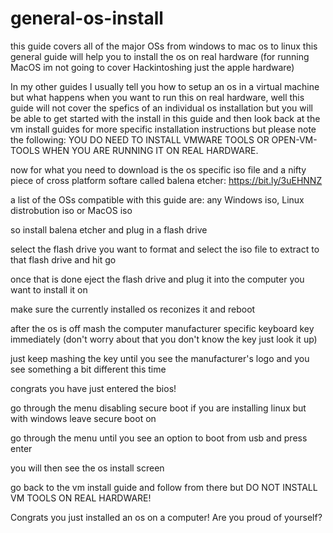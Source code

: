 # general-os-install
this guide covers all of the major OSs from windows to mac os to linux this general guide will help you to install the os on real hardware (for running MacOS im not going to cover Hackintoshing just the apple hardware)

In my other guides I usually tell you how to setup an os in a virtual machine but what happens when you want to run this on real hardware, well this guide will not cover the spefics of an individual os installation but you will be able to get started with the install in this guide and then look back at the vm install guides for more specific installation instructions but please note the following: YOU DO NEED TO INSTALL VMWARE TOOLS OR OPEN-VM-TOOLS WHEN YOU ARE RUNNING IT ON REAL HARDWARE.

now for what you need to download is the os specific iso file and a nifty piece of cross platform softare called balena etcher: https://bit.ly/3uEHNNZ

a list of the OSs compatible with this guide are: any Windows iso, Linux distrobution iso or MacOS iso

so install balena etcher and plug in a flash drive

select the flash drive you want to format and select the iso file to extract to that flash drive and hit go

once that is done eject the flash drive and plug it into the computer you want to install it on

make sure the currently installed os reconizes it and reboot

after the os is off mash the computer manufacturer specific keyboard key immediately (don't worry about that you don't know the key just look it up)

just keep mashing the key until you see the manufacturer's logo and you see something a bit different this time

congrats you have just entered the bios!

go through the menu disabling secure boot if you are installing linux but with windows leave secure boot on

go through the menu until you see an option to boot from usb and press enter

you will then see the os install screen

go back to the vm install guide and follow from there but DO NOT INSTALL VM TOOLS ON REAL HARDWARE!

Congrats you just installed an os on a computer! Are you proud of yourself?
